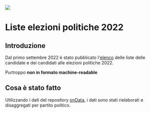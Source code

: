 <a href="https://www.datibenecomune.it/"><img src="https://img.shields.io/badge/%F0%9F%99%8F-%23datiBeneComune-%23cc3232"/></a>

# Liste elezioni politiche 2022

## Introduzione

Dal primo settembre 2022 è stato pubblicato l'[elenco](https://dait.interno.gov.it/elezioni/trasparenza/elezioni-politiche-2022) delle liste delle candidate e dei candidati alle elezioni politiche 2022. 

Purtroppo **non in formato machine-readable**

## Cosa è stato fatto

Utilizzando i dati del repository [onData](https://github.com/ondata/elezioni-politiche-2022), i dati sono stati rielaborati e disaggregati per partito politico. 


